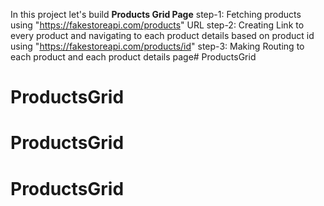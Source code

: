 In this project let's build  **Products Grid Page**
step-1: Fetching products using  "https://fakestoreapi.com/products" URL
step-2: Creating Link to every product and navigating to each product details based on product id using "https://fakestoreapi.com/products/id"
step-3: Making Routing to each product and each product details page# ProductsGrid
# ProductsGrid
# ProductsGrid
# ProductsGrid
